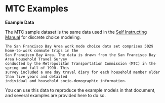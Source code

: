 
# MTC Examples

**Example Data**

The MTC sample dataset is the same data used in the
[Self Instructing Manual](http://www.caee.utexas.edu/prof/Bhat/COURSES/LM_Draft_060131Final-060630.pdf)
for discrete choice modeling.

```{note}
The San Francisco Bay Area work mode choice data set comprises 5029 home-to-work commute trips in the
San Francisco Bay Area. The data is drawn from the San Francisco Bay Area Household Travel Survey
conducted by the Metropolitan Transportation Commission (MTC) in the spring and fall of 1990. This
survey included a one day travel diary for each household member older than five years and detailed
individual and household socio-demographic information.
```

You can use this data to reproduce the example models in that
document, and several examples are provided here to do so.

```{tableofcontents}
```
